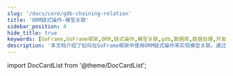 ```yaml
---
slug: '/docs/core/gdb-chaining-relation'
title: 'ORM链式操作-模型关联'
sidebar_position: 4
hide_title: true
keywords: [GoFrame,GoFrame框架,ORM,链式操作,模型关联,gdb,数据库,数据处理,开发框架,文档]
description: '本文档介绍了如何在GoFrame框架中使用ORM链式操作来实现模型关联。通过详细的示例和解析，帮助开发者理解和应用GoFrame中的数据库处理能力，从而提高开发效率，实现复杂数据关系的轻松管理。'
---
```


import DocCardList from '@theme/DocCardList';

<DocCardList />